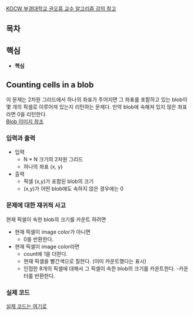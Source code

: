[KOCW 부경대학교 권오흠 교수 알고리즘 강의 참고](http://www.kocw.net/home/search/kemView.do?kemId=1148815)

## 목차

## 핵심
- **핵심**

## Counting cells in a blob
이 문제는 2차원 그리드에서 하나의 좌표가 주어지면 그 좌표를 포함하고 있는 blob이 몇 개의 픽셀로 이루어져 있는지 리턴하는 문제다. 만약 blob에 속해져 있지 않은 좌표라면 0을 리턴한다.<br>
[Blob 이미지 참조](https://new93helloworld.tistory.com/100)<br>

### 입력과 출력
- 입력
    - N * N 크기의 2차원 그리드
    - 하나의 좌표 (x, y)
- 출력
    - 픽셀 (x,y)가 포함된 blob의 크기
    - (x,y)가 어떤 blob에도 속하지 않은 경우에는 0

### 문제에 대한 재귀적 사고
현재 픽셀이 속한 blob의 크기를 카운트 하려면
- 현재 픽셀이 image color가 아니면
    - 0을 반환한다.
- 현재 픽셀이 image color라면
    - count에 1을 더한다.
    - 현재 픽셀을 빨간색으로 칠한다. (이미 카운트했다는 표시)
    - 인접한 8개의 픽셀에 대해서 그 픽셀이 속한 blob의 크기를 카운트한다.
    -카운터를 반환한다.

### 실제 코드
[실제 코드는 여기로](http)